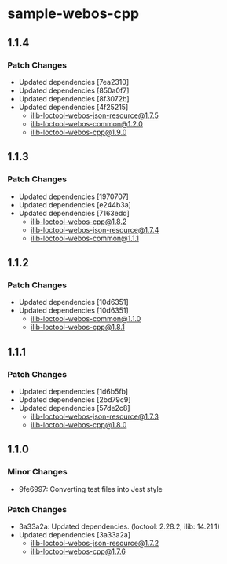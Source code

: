 # sample-webos-cpp

## 1.1.4

### Patch Changes

- Updated dependencies [7ea2310]
- Updated dependencies [850a0f7]
- Updated dependencies [8f3072b]
- Updated dependencies [4f25215]
  - ilib-loctool-webos-json-resource@1.7.5
  - ilib-loctool-webos-common@1.2.0
  - ilib-loctool-webos-cpp@1.9.0

## 1.1.3

### Patch Changes

- Updated dependencies [1970707]
- Updated dependencies [e244b3a]
- Updated dependencies [7163edd]
  - ilib-loctool-webos-cpp@1.8.2
  - ilib-loctool-webos-json-resource@1.7.4
  - ilib-loctool-webos-common@1.1.1

## 1.1.2

### Patch Changes

- Updated dependencies [10d6351]
- Updated dependencies [10d6351]
  - ilib-loctool-webos-common@1.1.0
  - ilib-loctool-webos-cpp@1.8.1

## 1.1.1

### Patch Changes

- Updated dependencies [1d6b5fb]
- Updated dependencies [2bd79c9]
- Updated dependencies [57de2c8]
  - ilib-loctool-webos-json-resource@1.7.3
  - ilib-loctool-webos-cpp@1.8.0

## 1.1.0

### Minor Changes

- 9fe6997: Converting test files into Jest style

### Patch Changes

- 3a33a2a: Updated dependencies. (loctool: 2.28.2, ilib: 14.21.1)
- Updated dependencies [3a33a2a]
  - ilib-loctool-webos-json-resource@1.7.2
  - ilib-loctool-webos-cpp@1.7.6
